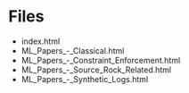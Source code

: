 # Files

- index.html
- ML_Papers_-_Classical.html
- ML_Papers_-_Constraint_Enforcement.html
- ML_Papers_-_Source_Rock_Related.html
- ML_Papers_-_Synthetic_Logs.html

